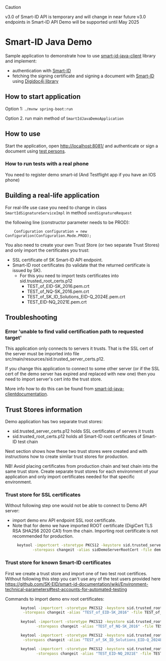 
> [!CAUTION]
> v3.0 of Smart-ID API is temporary and will change in near future
> v3.0 endpoints in Smart-ID API Demo will be supported until May 2025

# Smart-ID Java Demo

Sample application to demonstrate how to use [smart-id-java-client](https://github.com/SK-EID/smart-id-java-client) library and implement:
* authentication with [Smart-ID](https://github.com/SK-EID/smart-id-documentation)
* fetching the signing certificate and signing a document with [Smart-ID](https://github.com/SK-EID/smart-id-documentation) using [Digidoc4j library](https://github.com/open-eid/digidoc4j)

## How to start application

Option 1: `./mvnw spring-boot:run`

Option 2. run main method of `SmartIdJavaDemoApplication`


## How to use

Start the application, open [http://localhost:8081/](http://localhost:8081/)
and authenticate or sign a document using 
[test persons](https://github.com/SK-EID/smart-id-documentation/wiki/Environment-technical-parameters).

### How to run tests with a real phone

You need to register demo smart-id (And Testflight app if you have an IOS phone)

## Building a real-life application

For real-life use case you need to change in class `SmartIdSignatureServiceImpl` in method `sendSignatureRequest`

the following line (constructor parameter needs to be PROD):

        Configuration configuration = new Configuration(Configuration.Mode.PROD);

You also need to create your own Trust Store (or two separate Trust Stores)
and only import the certificates you trust:

  * SSL certificate of SK Smart-ID API endpoint. 
  * Smart-ID root certificates (to validate that the returned certificate is issued by SK). 
    * For this you need to import tests certificates into sid.trusted_root_certs.p12
      * TEST_of_EID-SK_2016.pem.crt 
      * TEST_of_NQ-SK_2016.pem.crt 
      * TEST_of_SK_ID_Solutions_EID-Q_2024E.pem.crt
      * TEST_EID-NQ_2021E.pem.crt

## Troubleshooting

### Error 'unable to find valid certification path to requested target'

This application only connects to servers it trusts. That is the SSL cert of the
server must be imported into file src/main/resources/sid.trusted_server_certs.p12.

If you change this application to connect to some other server 
(or if the SSL cert of the demo server has expired and replaced with new one)
then you need to import server's cert into the trust store.

More info how to do this can be found from [smart-id-java-clientdocumentation](https://github.com/SK-EID/smart-id-java-client).

## Trust Stores information

Demo application has two separate trust stores:
 * sid.trusted_server_certs.p12 holds SSL certificates of servers it trusts 
 * sid.trusted_root_certs.p12 holds all Smart-ID root certificates of Smart-ID test chain

Next section shows how these two trust stores were created
and with instructions how to create similar trust stores for production.

NB! Avoid placing certificates from production chain and test chain into
the same trust store. Create separate trust stores for each environment of your application
and only import certificates needed for that specific environment.

### Trust store for SSL certificates 
 
Without following step one would not be able to connect to Demo API server:
 * import demo env API endpoint SSL root certificate. 
 * Note that for demo we have imported ROOT certificate (DigiCert TLS RSA SHA256 2020 CA1) from the chain. Importing root certificate is not recommended for production.
    ```sh
      keytool -importcert -storetype PKCS12 -keystore sid.trusted_server_certs.p12 \
             -storepass changeit -alias sidDemoServerRootCert -file demo_root_cert.crt -noprompt
    ```

### Trust store for known Smart-ID certificates

First we create a trust store and import one of two test root certifices.
Without following this step you can't use any of the test users provided here
https://github.com/SK-EID/smart-id-documentation/wiki/Environment-technical-parameters#test-accounts-for-automated-testing

Commands to import demo env root certificates:
```sh
       keytool -importcert -storetype PKCS12 -keystore sid.trusted_root_certs.p12 \
        -storepass changeit -alias "TEST_of_EID-SK_2016" -file TEST_of_EID-SK_2016.pem.crt -noprompt
  
       keytool -importcert -storetype PKCS12 -keystore sid.trusted_root_certs.p12 \
              -storepass changeit -alias "TEST_of_NQ-SK_2016" -file TEST_of_NQ-SK_2016.pem.crt -noprompt

       keytool -importcert -storetype PKCS12 -keystore sid.trusted_root_certs.p12 \
        -storepass changeit -alias "TEST_of_SK_ID_Solutions_EID-Q_2024E" -file TEST_of_SK_ID_Solutions_EID-Q_2024E.pem.crt -noprompt

       keytool -importcert -storetype PKCS12 -keystore sid.trusted_root_certs.p12 \
              -storepass changeit -alias "TEST_EID-NQ_2021E" -file TEST_EID-NQ_2021E.pem.crt -noprompt
```

